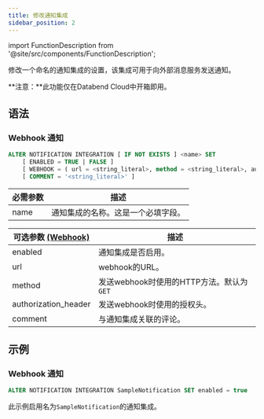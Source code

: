 ```yaml
---
title: 修改通知集成
sidebar_position: 2
---
```

import FunctionDescription from '@site/src/components/FunctionDescription';

<FunctionDescription description="引入或更新版本：v1.2.371"/>

修改一个命名的通知集成的设置，该集成可用于向外部消息服务发送通知。

**注意：**此功能仅在Databend Cloud中开箱即用。

## 语法
### Webhook 通知

```sql
ALTER NOTIFICATION INTEGRATION [ IF NOT EXISTS ] <name> SET
    [ ENABLED = TRUE | FALSE ]
    [ WEBHOOK = ( url = <string_literal>, method = <string_literal>, authorization_header = <string_literal> ) ]
    [ COMMENT = '<string_literal>' ]
```

| 必需参数 | 描述 |
|---------------------|-------------|
| name                | 通知集成的名称。这是一个必填字段。 |


| 可选参数 [(Webhook)](#webhook-notification) | 描述 |
|---------------------|-------------|
| enabled             | 通知集成是否启用。 |
| url                 | webhook的URL。 |
| method              | 发送webhook时使用的HTTP方法。默认为`GET`|
| authorization_header| 发送webhook时使用的授权头。 |
| comment             | 与通知集成关联的评论。 |

## 示例

### Webhook 通知

```sql
ALTER NOTIFICATION INTEGRATION SampleNotification SET enabled = true
```

此示例启用名为`SampleNotification`的通知集成。